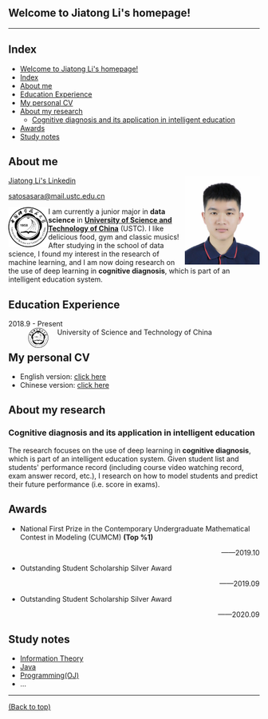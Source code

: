 <head>
  <script>
    var _hmt = _hmt || [];
    (function() {
      var hm = document.createElement("script");
      hm.src = "https://hm.baidu.com/hm.js?d48cbaa238abf98ce8f7f20e2ab24fe2";
      var s = document.getElementsByTagName("script")[0]; 
      s.parentNode.insertBefore(hm, s);
    })();
    </script>
</head>
<head> 
    <script defer src="https://use.fontawesome.com/releases/v5.0.13/js/all.js"></script> 
    <script defer src="https://use.fontawesome.com/releases/v5.0.13/js/v4-shims.js"></script> 
</head> 
<link rel="stylesheet" href="https://use.fontawesome.com/releases/v5.0.13/css/all.css">

<head>
<script src="https://cdn.mathjax.org/mathjax/latest/MathJax.js?config=TeX-AMS-MML_HTMLorMML" type="text/javascript"></script> <script type="text/x-mathjax-config"> MathJax.Hub.Config({ tex2jax: { skipTags: ['script', 'noscript', 'style', 'textarea', 'pre'], inlineMath: [['$','$']] } }); </script>
</head>

## Welcome to Jiatong Li's homepage!

---

## Index
- [Welcome to Jiatong Li's homepage!](#welcome-to-jiatong-lis-homepage)
- [Index](#index)
- [About me](#about-me)
- [Education Experience](#education-experience)
- [My personal CV](#my-personal-cv)
- [About my research](#about-my-research)
  - [Cognitive diagnosis and its application in intelligent education](#cognitive-diagnosis-and-its-application-in-intelligent-education)
- [Awards](#awards)
- [Study notes](#study-notes)

## About me 

<img src="./My_personal_CV/profile.jpg" width="150" align="right">

<i class="fab fa-linkedin"></i> [Jiatong Li's Linkedin](https://www.linkedin.com/in/LiJT-355b50190)

<i class="far fa-envelope"></i> <satosasara@mail.ustc.edu.cn>

 <img src="./icon/ustc.png" width="80" align="left">
 
I am currently a junior major in **data science** in [**University of Science and Technology of China**](https://www.ustc.edu.cn/) (USTC). I like delicious food, gym and classic musics! After studying in the school of data science, I found my interest in the research of machine learning, and I am now doing research on the use of deep learning in **cognitive diagnosis**, which is part of an intelligent education system. 

## Education Experience
<dl>
<dt>2018.9 - Present</dt> <dd> <img src="./icon/ustc.png" width="40" align="left">&emsp; University of Science and Technology of China</dd>
</dl>

## My personal CV
* English version: [click here](./My_personal_CV/LiJiatong.pdf)
* Chinese version: [click here](./My_personal_CV/LiJiatong_Chinese.pdf)

## About my research
### Cognitive diagnosis and its application in intelligent education
The research focuses on the use of deep learning in **cognitive diagnosis**, which is part of an intelligent education system. Given student list and students' performance record (including course video watching record, exam answer record, etc.), I research on how to model students and predict their future performance (i.e. score in exams).

## Awards
* National First Prize in the Contemporary Undergraduate Mathematical Contest in Modeling (CUMCM) **(Top %1)**
  <p align="right"> ——2019.10</p>
* Outstanding Student Scholarship Silver Award
  <p align="right"> ——2019.09</p>
* Outstanding Student Scholarship Silver Award
  <p align="right"> ——2020.09</p>

## Study notes
* [Information Theory](./Study_Notes/Info_theory/dir.md)
* [Java](./Study_Notes/Java/dir.md)
* [Programming(OJ)](./Study_Notes/OJ/dir.md)
* ...


---

[(Back to top)](#welcome-to-jiatong-lis-homepage)